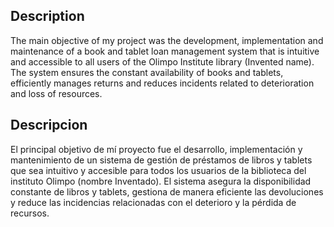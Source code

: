 Description
-
The main objective of my project was the development, implementation and maintenance of a book and tablet loan management system that is intuitive and accessible to all users 
of the Olimpo Institute library (Invented name). 
The system ensures the constant availability of books and tablets, efficiently manages returns and reduces incidents related to deterioration and loss of resources.

Descripcion
-
El principal objetivo de mí proyecto fue el desarrollo, implementación y mantenimiento de un sistema de gestión de préstamos de libros y tablets que sea intuitivo y accesible para todos los usuarios de la biblioteca del instituto Olimpo (nombre Inventado). 
El sistema asegura la disponibilidad constante de libros y tablets, gestiona de manera eficiente las devoluciones y reduce las incidencias relacionadas con el deterioro y la pérdida de recursos. 
